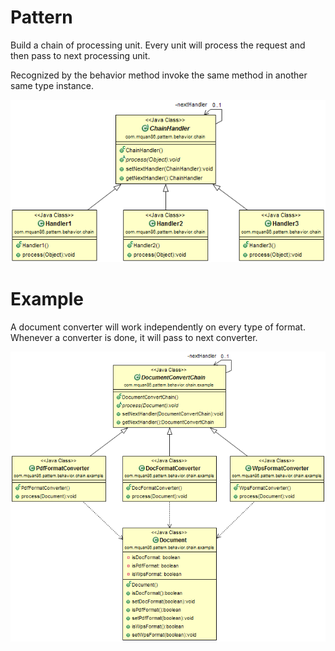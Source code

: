 # Pattern
Build a chain of processing unit. Every unit will process the request and then pass to next processing unit.

Recognized by the behavior method invoke the same method in another same type instance.

![](../src/main/resources/com/mquan86/pattern/behavior/chain/ChainDiagram.png)
# Example
A document converter will work independently on every type of format. Whenever a converter is done, it will pass to next converter.

![](../src/main/resources/com/mquan86/pattern/behavior/chain/example/ChainDiagram.png)
